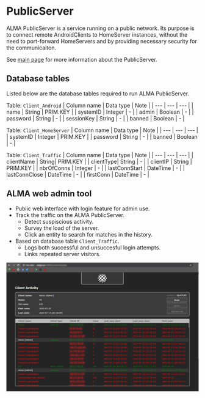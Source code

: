 # PublicServer

ALMA PublicServer is a service running on a public network. Its purpose is to connect remote AndroidClients to HomeServer instances, without the need to port-forward HomeServers and by providing necessary security for the communicaiton. 

See [main page](LINK) for more information about the PublicServer.

## Database tables
Listed below are the database tables required to run ALMA PublicServer.

Table: `Client_Android`
| Column name | Data type | Note |
| --- | --- | --- |
| name | String | PRIM.KEY |
| systemID | Integer | - |
| admin | Boolean | - |
| password | String | - |
| sessionKey | String | - |
| banned | Boolean | - |

Table: `Client_HomeServer`
| Column name | Data type | Note |
| --- | --- | --- |
| systemID | Integer | PRIM.KEY |
| password | String | - |
| banned | Boolean | - |

Table: `Client_Traffic`
| Column name | Data type | Note |
| --- | --- | --- |
| clientName | String| PRIM.KEY |
| clientType| String | - |
| clientIP | String | PRIM.KEY |
| nbrOfConns | Integer | - |
| lastConnStart | DateTime | - |
| lastConnClose | DateTime | - |
| firstConn | DateTime | - |

## ALMA web admin tool
* Public web interface with login feature for admin use.
* Track the traffic on the ALMA PublicServer.
  * Detect suspiscious activity.
  * Survey the load of the server.
  * Click an entity to search for matches in the history.
* Based on database table `Client_Traffic`.
  * Logs both successful and unsuccesful login attempts.
  * Links repeated server visitors.

<img src="./images/web_admin_activity.png">





